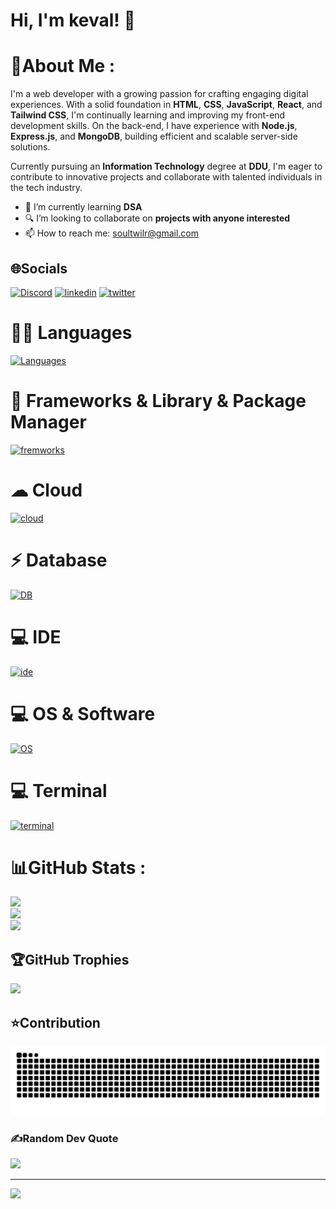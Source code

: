 
# Hi, I'm keval! 👋


# 💫About Me :
I'm a web developer with a growing passion for crafting engaging digital experiences. With a solid foundation in **HTML**, **CSS**, **JavaScript**, **React**, and **Tailwind CSS**, I'm continually learning and improving my front-end development skills. On the back-end, I have experience with **Node.js**, **Express.js**, and **MongoDB**, building efficient and scalable server-side solutions.

Currently pursuing an **Information Technology** degree at **DDU**, I'm eager to contribute to innovative projects and collaborate with talented individuals in the tech industry.

- 🌱 I’m currently learning **DSA**
- 🔍 I’m looking to collaborate on **projects with anyone interested**
- 📫 How to reach me: [soultwilr@gmail.com](mailto:soultwilr@gmail.com)

## 🌐Socials
[![Discord](https://skillicons.dev/icons?i=discord)](https://discord.gg/soultwilr)
[![linkedin](https://skillicons.dev/icons?i=linkedin)](https://www.linkedin.com/in/keval-chauhan-3571a62b1/)
[![twitter](https://skillicons.dev/icons?i=twitter)](https://twitter.com/@soultwilr) 

# 👩‍💻 Languages
[![Languages](https://skillicons.dev/icons?i=c,cpp,java,py,html,css,tailwind,js,ts)](https://skillicons.dev)
# 🚀 Frameworks & Library & Package Manager
[![fremworks](https://skillicons.dev/icons?i=react,vite,npm,deno,nodejs,express,postman,mongodb,redux)](https://skillicons.dev)
# ☁ Cloud
[![cloud](https://skillicons.dev/icons?i=gcp)](https://skillicons.dev)
# ⚡ Database
[![DB](https://skillicons.dev/icons?i=mongodb,appwrite,firebase)](https://skillicons.dev)
# 💻 IDE
[![ide](https://skillicons.dev/icons?i=vscode,replit)](https://skillicons.dev)
# 💻 OS & Software 
[![OS](https://skillicons.dev/icons?i=ubuntu,mint,linux,windows,git,github)](https://skillicons.dev)
# 💻 Terminal
[![terminal](https://skillicons.dev/icons?i=powershell,bash)](https://skillicons.dev)

# 📊GitHub Stats :
![](https://github-readme-stats.vercel.app/api?username=soul059&theme=tokyonight&hide_border=true&include_all_commits=true&count_private=true)<br/>
![](https://github-readme-streak-stats.herokuapp.com/?user=soul059&theme=tokyonight&hide_border=true)<br/>
![](https://github-readme-stats.vercel.app/api/top-langs/?username=soul059&theme=tokyonight&hide_border=true&include_all_commits=true&count_private=true&layout=compact)

## 🏆GitHub Trophies
![](https://github-trophies.vercel.app/?username=soul059&theme=darkhub&no-frame=true&no-bg=false&margin-w=4)

## ⭐Contribution
<picture>
  <source media="(prefers-color-scheme: dark)" srcset="https://raw.githubusercontent.com/soul059/soul059/output/github-contribution-grid-snake-dark.svg">
  <source media="(prefers-color-scheme: light)" srcset="https://raw.githubusercontent.com/soul059/soul059/output/github-contribution-grid-snake-dark.svg">
  <img alt="github contribution grid snake animation" src="https://raw.githubusercontent.com/soul059/soul059/output/github-contribution-grid-snake-dark.svg">
</picture>

### ✍️Random Dev Quote
![](https://quotes-github-readme.vercel.app/api?type=horizontal&theme=tokyonight)


---
[![](https://visitcount.itsvg.in/api?id=soul059&icon=1&color=0)](https://visitcount.itsvg.in)



<!---
soul059/soul059 is a ✨ special ✨ repository because its `README.md` (this file) appears on your GitHub profile.
You can click the Preview link to take a look at your changes.
--->
